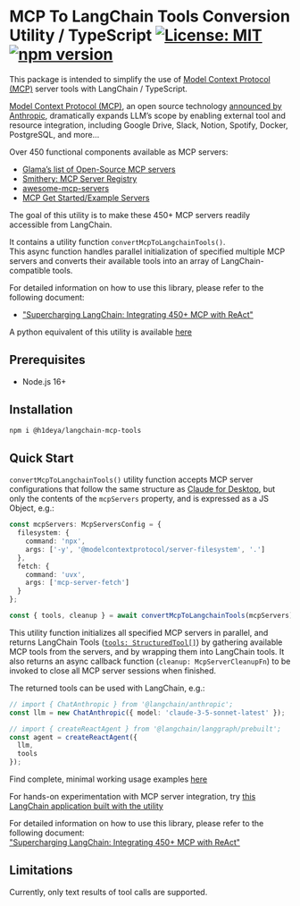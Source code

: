 # MCP To LangChain Tools Conversion Utility / TypeScript [![License: MIT](https://img.shields.io/badge/License-MIT-blue.svg)](https://github.com/hideya/langchain-mcp-tools-ts/blob/main/LICENSE) [![npm version](https://img.shields.io/npm/v/@h1deya/langchain-mcp-tools.svg)](https://www.npmjs.com/package/@h1deya/langchain-mcp-tools)

This package is intended to simplify the use of
[Model Context Protocol (MCP)](https://modelcontextprotocol.io/)
server tools with LangChain / TypeScript.

[Model Context Protocol (MCP)](https://modelcontextprotocol.io/),
an open source technology
[announced by Anthropic](https://www.anthropic.com/news/model-context-protocol),
dramatically expands LLM’s scope
by enabling external tool and resource integration, including
Google Drive, Slack, Notion, Spotify, Docker, PostgreSQL, and more…

Over 450 functional components available as MCP servers:

- [Glama’s list of Open-Source MCP servers](https://glama.ai/mcp/servers)
- [Smithery: MCP Server Registry](https://smithery.ai/)
- [awesome-mcp-servers](https://github.com/hideya/awesome-mcp-servers#Server-Implementations)
- [MCP Get Started/Example Servers](https://modelcontextprotocol.io/examples)

The goal of this utility is to make these 450+ MCP servers readily accessible from LangChain.

It contains a utility function `convertMcpToLangchainTools()`.  
This async function handles parallel initialization of specified multiple MCP servers
and converts their available tools into an array of LangChain-compatible tools.

For detailed information on how to use this library, please refer to the following document:
- ["Supercharging LangChain: Integrating 450+ MCP with ReAct"](https://medium.com/@h1deya/supercharging-langchain-integrating-450-mcp-with-react-d4e467cbf41a)

A python equivalent of this utility is available
[here](https://pypi.org/project/langchain-mcp-tools)

## Prerequisites

- Node.js 16+

## Installation

```bash
npm i @h1deya/langchain-mcp-tools
```

## Quick Start

`convertMcpToLangchainTools()` utility function accepts MCP server configurations
that follow the same structure as
[Claude for Desktop](https://modelcontextprotocol.io/quickstart/user),
but only the contents of the `mcpServers` property,
and is expressed as a JS Object, e.g.:

```ts
const mcpServers: McpServersConfig = {
  filesystem: {
    command: 'npx',
    args: ['-y', '@modelcontextprotocol/server-filesystem', '.']
  },
  fetch: {
    command: 'uvx',
    args: ['mcp-server-fetch']
  }
};

const { tools, cleanup } = await convertMcpToLangchainTools(mcpServers);
```

This utility function initializes all specified MCP servers in parallel,
and returns LangChain Tools
([`tools: StructuredTool[]`](https://api.js.langchain.com/classes/_langchain_core.tools.StructuredTool.html))
by gathering available MCP tools from the servers,
and by wrapping them into LangChain tools.
It also returns an async callback function (`cleanup: McpServerCleanupFn`)
to be invoked to close all MCP server sessions when finished.

The returned tools can be used with LangChain, e.g.:

```ts
// import { ChatAnthropic } from '@langchain/anthropic';
const llm = new ChatAnthropic({ model: 'claude-3-5-sonnet-latest' });

// import { createReactAgent } from '@langchain/langgraph/prebuilt';
const agent = createReactAgent({
  llm,
  tools
});
```

Find complete, minimal working usage examples
[here](https://github.com/hideya/langchain-mcp-tools-ts-usage/blob/main/src/index.ts)

For hands-on experimentation with MCP server integration,
try [this LangChain application built with the utility](https://github.com/hideya/mcp-client-langchain-ts)

For detailed information on how to use this library, please refer to the following document:  
["Supercharging LangChain: Integrating 450+ MCP with ReAct"](https://medium.com/@h1deya/supercharging-langchain-integrating-450-mcp-with-react-d4e467cbf41a)

## Limitations

Currently, only text results of tool calls are supported.
